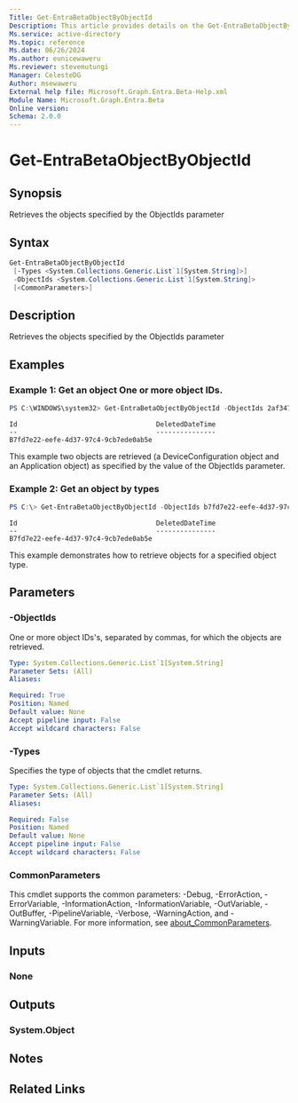 ```yaml
---
Title: Get-EntraBetaObjectByObjectId
Description: This article provides details on the Get-EntraBetaObjectByObjectId.
Ms.service: active-directory
Ms.topic: reference
Ms.date: 06/26/2024
Ms.author: eunicewaweru
Ms.reviewer: stevemutungi
Manager: CelesteDG
Author: msewaweru
External help file: Microsoft.Graph.Entra.Beta-Help.xml
Module Name: Microsoft.Graph.Entra.Beta
Online version:
Schema: 2.0.0
---
```


# Get-EntraBetaObjectByObjectId

## Synopsis
Retrieves the objects specified by the ObjectIds parameter

## Syntax
```powershell
Get-EntraBetaObjectByObjectId 
 [-Types <System.Collections.Generic.List`1[System.String]>]
 -ObjectIds <System.Collections.Generic.List`1[System.String]> 
 [<CommonParameters>]
```
## Description
Retrieves the objects specified by the ObjectIds parameter

## Examples

### Example 1: Get an object One or more object IDs.
```powershell
PS C:\WINDOWS\system32> Get-EntraBetaObjectByObjectId -ObjectIds 2af3478a-27da-4837-a387-b22b3fb236a8, c4fdf87f-f68e-4859-8bcf-36579b66005e
```
```output
Id                                   DeletedDateTime
--                                   ---------------
B7fd7e22-eefe-4d37-97c4-9cb7ede0ab5e
```

 This example two objects are retrieved (a DeviceConfiguration object and an Application object) as specified by the value of the ObjectIds parameter.

### Example 2: Get an object by types
```powershell
PS C:\> Get-EntraBetaObjectByObjectId -ObjectIds b7fd7e22-eefe-4d37-97c4-9cb7ede0ab5e -Types User
```
```output
Id                                   DeletedDateTime
--                                   ---------------
B7fd7e22-eefe-4d37-97c4-9cb7ede0ab5e
```
This example demonstrates how to retrieve objects for a specified object type.

## Parameters

### -ObjectIds
One or more object IDs's, separated by commas, for which the objects are retrieved.

```yaml
Type: System.Collections.Generic.List`1[System.String]
Parameter Sets: (All)
Aliases:

Required: True
Position: Named
Default value: None
Accept pipeline input: False
Accept wildcard characters: False
```

### -Types
Specifies the type of objects that the cmdlet returns.

```yaml
Type: System.Collections.Generic.List`1[System.String]
Parameter Sets: (All)
Aliases:

Required: False
Position: Named
Default value: None
Accept pipeline input: False
Accept wildcard characters: False
```

### CommonParameters
This cmdlet supports the common parameters: -Debug, -ErrorAction, -ErrorVariable, -InformationAction, -InformationVariable, -OutVariable, -OutBuffer, -PipelineVariable, -Verbose, -WarningAction, and -WarningVariable. For more information, see [about_CommonParameters](https://go.microsoft.com/fwlink/?LinkID=113216).

## Inputs

### None
## Outputs

### System.Object
## Notes

## Related Links
